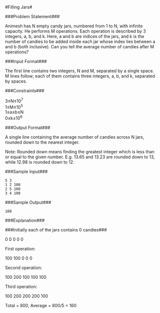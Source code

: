#Filling Jars#

###Problem Statement###

Animesh has N empty candy jars, numbered from 1 to N, with infinite capacity. He performs M operations. Each operation is described by 3 integers, a, b, and k. Here, a and b are indices of the jars, and k is the number of candies to be added inside each jar whose index lies between a and b (both inclusive). Can you tell the average number of candies after M operations?

###Input Format###

The first line contains two integers, N and M, separated by a single space.  
M lines follow; each of them contains three integers, a, b, and k, separated by spaces.  

###Constraints###

3≤N≤10<sup>7</sup>      
1≤M≤10<sup>5</sup>    
1≤a≤b≤N      
0≤k≤10<sup>6</sup>    

###Output Format###

A single line containing the average number of candies across N jars, rounded down to the nearest integer.

Note: Rounded down means finding the greatest integer which is less than or equal to the given number. E.g. 13.65 and 13.23 are rounded down to 13, while 12.98 is rounded down to 12.

###Sample Input###
```
5 3
1 2 100
2 5 100
3 4 100
```
###Sample Output###
```
160
```
###Explanation###

###Initially each of the jars contains 0 candies###

0 0 0 0 0    

First operation:  

100 100 0 0 0    

Second operation:  

100 200 100 100 100    

Third operation:  

100 200 200 200 100    

Total = 800, Average = 800/5 = 160  
